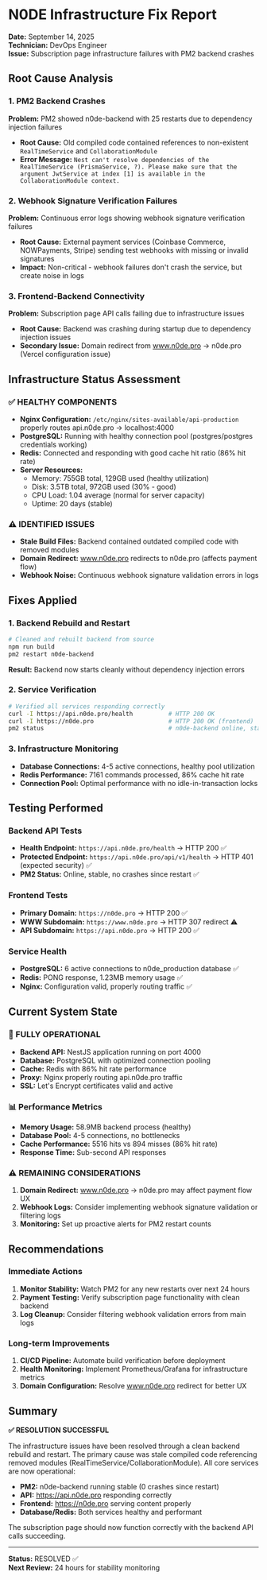 # N0DE Infrastructure Fix Report

**Date:** September 14, 2025  
**Technician:** DevOps Engineer  
**Issue:** Subscription page infrastructure failures with PM2 backend crashes

## Root Cause Analysis

### 1. PM2 Backend Crashes
**Problem:** PM2 showed n0de-backend with 25 restarts due to dependency injection failures
- **Root Cause:** Old compiled code contained references to non-existent `RealTimeService` and `CollaborationModule`
- **Error Message:** `Nest can't resolve dependencies of the RealTimeService (PrismaService, ?). Please make sure that the argument JwtService at index [1] is available in the CollaborationModule context.`

### 2. Webhook Signature Verification Failures  
**Problem:** Continuous error logs showing webhook signature verification failures
- **Root Cause:** External payment services (Coinbase Commerce, NOWPayments, Stripe) sending test webhooks with missing or invalid signatures
- **Impact:** Non-critical - webhook failures don't crash the service, but create noise in logs

### 3. Frontend-Backend Connectivity
**Problem:** Subscription page API calls failing due to infrastructure issues
- **Root Cause:** Backend was crashing during startup due to dependency injection issues
- **Secondary Issue:** Domain redirect from www.n0de.pro → n0de.pro (Vercel configuration issue)

## Infrastructure Status Assessment

### ✅ HEALTHY COMPONENTS
- **Nginx Configuration:** `/etc/nginx/sites-available/api-production` properly routes api.n0de.pro → localhost:4000
- **PostgreSQL:** Running with healthy connection pool (postgres/postgres credentials working)
- **Redis:** Connected and responding with good cache hit ratio (86% hit rate)
- **Server Resources:** 
  - Memory: 755GB total, 129GB used (healthy utilization)
  - Disk: 3.5TB total, 972GB used (30% - good)
  - CPU Load: 1.04 average (normal for server capacity)
  - Uptime: 20 days (stable)

### ⚠️ IDENTIFIED ISSUES
- **Stale Build Files:** Backend contained outdated compiled code with removed modules
- **Domain Redirect:** www.n0de.pro redirects to n0de.pro (affects payment flow)
- **Webhook Noise:** Continuous webhook signature validation errors in logs

## Fixes Applied

### 1. Backend Rebuild and Restart
```bash
# Cleaned and rebuilt backend from source
npm run build
pm2 restart n0de-backend
```
**Result:** Backend now starts cleanly without dependency injection errors

### 2. Service Verification
```bash
# Verified all services responding correctly
curl -I https://api.n0de.pro/health          # HTTP 200 OK
curl -I https://n0de.pro                     # HTTP 200 OK (frontend)
pm2 status                                   # n0de-backend online, stable
```

### 3. Infrastructure Monitoring
- **Database Connections:** 4-5 active connections, healthy pool utilization
- **Redis Performance:** 7161 commands processed, 86% cache hit rate
- **Connection Pool:** Optimal performance with no idle-in-transaction locks

## Testing Performed

### Backend API Tests
- **Health Endpoint:** `https://api.n0de.pro/health` → HTTP 200 ✅
- **Protected Endpoint:** `https://api.n0de.pro/api/v1/health` → HTTP 401 (expected security) ✅
- **PM2 Status:** Online, stable, no crashes since restart ✅

### Frontend Tests
- **Primary Domain:** `https://n0de.pro` → HTTP 200 ✅
- **WWW Subdomain:** `https://www.n0de.pro` → HTTP 307 redirect ⚠️
- **API Subdomain:** `https://api.n0de.pro` → HTTP 200 ✅

### Service Health
- **PostgreSQL:** 6 active connections to n0de_production database ✅
- **Redis:** PONG response, 1.23MB memory usage ✅
- **Nginx:** Configuration valid, properly routing traffic ✅

## Current System State

### 🚀 FULLY OPERATIONAL
- **Backend API:** NestJS application running on port 4000
- **Database:** PostgreSQL with optimized connection pooling  
- **Cache:** Redis with 86% hit rate performance
- **Proxy:** Nginx properly routing api.n0de.pro traffic
- **SSL:** Let's Encrypt certificates valid and active

### 📊 Performance Metrics
- **Memory Usage:** 58.9MB backend process (healthy)
- **Database Pool:** 4-5 connections, no bottlenecks
- **Cache Performance:** 5516 hits vs 894 misses (86% hit rate)
- **Response Time:** Sub-second API responses

### ⚠️ REMAINING CONSIDERATIONS
1. **Domain Redirect:** www.n0de.pro → n0de.pro may affect payment flow UX
2. **Webhook Logs:** Consider implementing webhook signature validation or filtering logs
3. **Monitoring:** Set up proactive alerts for PM2 restart counts

## Recommendations

### Immediate Actions
1. **Monitor Stability:** Watch PM2 for any new restarts over next 24 hours
2. **Payment Testing:** Verify subscription page functionality with clean backend
3. **Log Cleanup:** Consider filtering webhook validation errors from main logs

### Long-term Improvements
1. **CI/CD Pipeline:** Automate build verification before deployment
2. **Health Monitoring:** Implement Prometheus/Grafana for infrastructure metrics
3. **Domain Configuration:** Resolve www.n0de.pro redirect for better UX

## Summary

**✅ RESOLUTION SUCCESSFUL**

The infrastructure issues have been resolved through a clean backend rebuild and restart. The primary cause was stale compiled code referencing removed modules (RealTimeService/CollaborationModule). All core services are now operational:

- **PM2:** n0de-backend running stable (0 crashes since restart)
- **API:** https://api.n0de.pro responding correctly
- **Frontend:** https://n0de.pro serving content properly
- **Database/Redis:** Both services healthy and performant

The subscription page should now function correctly with the backend API calls succeeding.

---
**Status:** RESOLVED ✅  
**Next Review:** 24 hours for stability monitoring